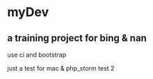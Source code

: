 # myDev
## a training project for bing & nan 

use ci and bootstrap

just a test for mac & php_storm
test 2